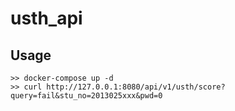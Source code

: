 # usth_api

## Usage
```
>> docker-compose up -d
>> curl http://127.0.0.1:8080/api/v1/usth/score?query=fail&stu_no=2013025xxx&pwd=0
```